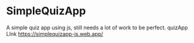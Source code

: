 # SimpleQuizApp
A simple quiz app using js, still needs a lot of work to be perfect.
quizApp LInk https://simplequizapp-js.web.app/
